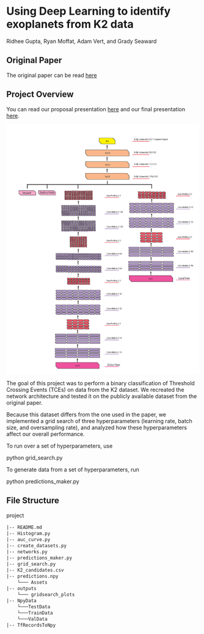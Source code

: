 # Using Deep Learning to identify exoplanets from K2 data

Ridhee Gupta, Ryan Moffat, Adam Vert, and Grady Seaward

## Original Paper

The original paper can be read [here](https://iopscience.iop.org/article/10.3847/1538-3881/ab0e12/pdf)

## Project Overview

You can read our proposal presentation [here](https://docs.google.com/presentation/d/1n5lgZY7tB3W2rpewDq_Xp8KH4aIqzklKJyh-J823Fi0/edit#slide=id.p) and our final presentation [here](https://docs.google.com/presentation/d/1uz8E7PzEQqWeeWo50dh50Ruv3hA1q_9qeIvpgF7o_Ac/edit#slide=id.g1066c7fd5ca_17_0). 

![a](assets/NNDiagramUpdated.png)

The goal of this project was to perform a binary classification of Threshold Crossing Events (TCEs) on data from the K2 dataset.
We recreated the network architecture and tested it on the publicly available dataset from the original paper. 

Because this dataset differs from the one used in the paper, we implemented a grid search of three hyperparameters
(learning rate, batch size, and oversampling rate), and analyzed how these hyperparameters affect our overall performance.

To run over a set of hyperparameters, use

python grid_search.py


To generate data from a set of hyperparameters, run

python predictions_maker.py


## File Structure

project

    |-- README.md
    |-- Histogram.py
    |-- auc_curve.py
    |-- create_datasets.py
    |-- networks.py
    |-- predictions_maker.py
    |-- grid_search.py
    |-- K2_candidates.csv
    |-- predictions.npy
        └─── Assets
    |-- outputs
        └─── gridsearch_plots
    |-- NpyData
        └───TestData
        └───TrainData
        └───ValData
    |-- TfRecordsToNpy
